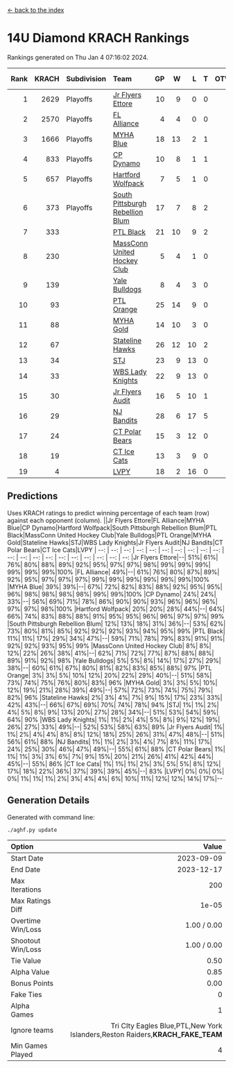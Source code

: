 [<- back to the index](readme.md)
# 14U Diamond KRACH Rankings
Rankings generated on Thu Jan  4 07:16:02 2024.

Rank|KRACH|Subdivision|Team|GP|W|L|T|OTW|OTL|SoS|Exp Wins|Win Diff
---:|---:|:---|:---|---:|---:|---:|---:|---:|---:|---:|---:|---:
1|2629|Playoffs|[Jr Flyers Ettore](https://gamesheetstats.com/seasons/3663/teams/140817/schedule)|10|9|0|0|0|1|357|9.8|-0.0
2|2570|Playoffs|[FL Alliance](https://gamesheetstats.com/seasons/3663/teams/156905/schedule)|4|4|0|0|0|0|85|4.8|-0.0
3|1666|Playoffs|[MYHA Blue](https://gamesheetstats.com/seasons/3663/teams/140816/schedule)|18|13|2|1|2|0|365|16.3|-0.0
4|833|Playoffs|[CP Dynamo](https://gamesheetstats.com/seasons/3663/teams/140823/schedule)|10|8|1|1|0|0|247|9.4|0.0
5|657|Playoffs|[Hartford Wolfpack](https://gamesheetstats.com/seasons/3663/teams/140814/schedule)|7|5|1|0|0|1|379|5.8|-0.0
6|373|Playoffs|[South Pittsburgh Rebellion Blum](https://gamesheetstats.com/seasons/3663/teams/140812/schedule)|17|7|8|2|0|0|954|8.9|0.0
7|333||[PTL Black](https://gamesheetstats.com/seasons/3663/teams/140815/schedule)|21|10|9|2|0|0|852|11.8|-0.0
8|230||[MassConn United Hockey Club](https://gamesheetstats.com/seasons/3663/teams/140810/schedule)|5|4|1|0|0|0|127|4.9|0.0
9|139||[Yale Bulldogs](https://gamesheetstats.com/seasons/3663/teams/156906/schedule)|8|4|3|0|1|0|117|5.9|0.0
10|93||[PTL Orange](https://gamesheetstats.com/seasons/3663/teams/140821/schedule)|25|14|9|0|1|1|181|15.9|0.0
11|88||[MYHA Gold](https://gamesheetstats.com/seasons/3663/teams/140824/schedule)|14|10|3|0|0|1|43|10.9|0.0
12|67||[Stateline Hawks](https://gamesheetstats.com/seasons/3663/teams/140813/schedule)|26|12|10|2|1|1|247|14.9|0.0
13|34||[STJ](https://gamesheetstats.com/seasons/3663/teams/140822/schedule)|23|9|13|0|1|0|169|10.9|0.0
14|33||[WBS Lady Knights](https://gamesheetstats.com/seasons/3663/teams/140825/schedule)|22|9|13|0|0|0|291|9.9|0.0
15|30||[Jr Flyers Audit](https://gamesheetstats.com/seasons/3663/teams/140819/schedule)|16|5|10|1|0|0|148|6.4|0.0
16|29||[NJ Bandits](https://gamesheetstats.com/seasons/3663/teams/140811/schedule)|28|6|17|5|0|0|413|9.4|0.0
17|24||[CT Polar Bears](https://gamesheetstats.com/seasons/3663/teams/140818/schedule)|15|3|12|0|0|0|501|3.9|0.0
18|19||[CT Ice Cats](https://gamesheetstats.com/seasons/3663/teams/140826/schedule)|13|3|9|0|0|1|209|3.9|0.0
19|4||[LVPY](https://gamesheetstats.com/seasons/3663/teams/140820/schedule)|18|2|16|0|0|0|43|2.9|0.0

## Predictions
Uses KRACH ratings to predict winning percentage of each team (row) against each opponent (column).
||Jr Flyers Ettore|FL Alliance|MYHA Blue|CP Dynamo|Hartford Wolfpack|South Pittsburgh Rebellion Blum|PTL Black|MassConn United Hockey Club|Yale Bulldogs|PTL Orange|MYHA Gold|Stateline Hawks|STJ|WBS Lady Knights|Jr Flyers Audit|NJ Bandits|CT Polar Bears|CT Ice Cats|LVPY
| --: | --: | --: | --: | --: | --: | --: | --: | --: | --: | --: | --: | --: | --: | --: | --: | --: | --: | --: | --: 
|Jr Flyers Ettore|--| 51%| 61%| 76%| 80%| 88%| 89%| 92%| 95%| 97%| 97%| 98%| 99%| 99%| 99%| 99%| 99%| 99%|100%
|FL Alliance| 49%|--| 61%| 76%| 80%| 87%| 89%| 92%| 95%| 97%| 97%| 97%| 99%| 99%| 99%| 99%| 99%| 99%|100%
|MYHA Blue| 39%| 39%|--| 67%| 72%| 82%| 83%| 88%| 92%| 95%| 95%| 96%| 98%| 98%| 98%| 98%| 99%| 99%|100%
|CP Dynamo| 24%| 24%| 33%|--| 56%| 69%| 71%| 78%| 86%| 90%| 90%| 93%| 96%| 96%| 96%| 97%| 97%| 98%|100%
|Hartford Wolfpack| 20%| 20%| 28%| 44%|--| 64%| 66%| 74%| 83%| 88%| 88%| 91%| 95%| 95%| 96%| 96%| 97%| 97%| 99%
|South Pittsburgh Rebellion Blum| 12%| 13%| 18%| 31%| 36%|--| 53%| 62%| 73%| 80%| 81%| 85%| 92%| 92%| 92%| 93%| 94%| 95%| 99%
|PTL Black| 11%| 11%| 17%| 29%| 34%| 47%|--| 59%| 71%| 78%| 79%| 83%| 91%| 91%| 92%| 92%| 93%| 95%| 99%
|MassConn United Hockey Club|  8%|  8%| 12%| 22%| 26%| 38%| 41%|--| 62%| 71%| 72%| 77%| 87%| 88%| 88%| 89%| 91%| 92%| 98%
|Yale Bulldogs|  5%|  5%|  8%| 14%| 17%| 27%| 29%| 38%|--| 60%| 61%| 67%| 80%| 81%| 82%| 83%| 85%| 88%| 97%
|PTL Orange|  3%|  3%|  5%| 10%| 12%| 20%| 22%| 29%| 40%|--| 51%| 58%| 73%| 74%| 75%| 76%| 80%| 83%| 96%
|MYHA Gold|  3%|  3%|  5%| 10%| 12%| 19%| 21%| 28%| 39%| 49%|--| 57%| 72%| 73%| 74%| 75%| 79%| 82%| 96%
|Stateline Hawks|  2%|  3%|  4%|  7%|  9%| 15%| 17%| 23%| 33%| 42%| 43%|--| 66%| 67%| 69%| 70%| 74%| 78%| 94%
|STJ|  1%|  1%|  2%|  4%|  5%|  8%|  9%| 13%| 20%| 27%| 28%| 34%|--| 51%| 53%| 54%| 59%| 64%| 90%
|WBS Lady Knights|  1%|  1%|  2%|  4%|  5%|  8%|  9%| 12%| 19%| 26%| 27%| 33%| 49%|--| 52%| 53%| 58%| 63%| 89%
|Jr Flyers Audit|  1%|  1%|  2%|  4%|  4%|  8%|  8%| 12%| 18%| 25%| 26%| 31%| 47%| 48%|--| 51%| 56%| 61%| 88%
|NJ Bandits|  1%|  1%|  2%|  3%|  4%|  7%|  8%| 11%| 17%| 24%| 25%| 30%| 46%| 47%| 49%|--| 55%| 61%| 88%
|CT Polar Bears|  1%|  1%|  1%|  3%|  3%|  6%|  7%|  9%| 15%| 20%| 21%| 26%| 41%| 42%| 44%| 45%|--| 55%| 86%
|CT Ice Cats|  1%|  1%|  1%|  2%|  3%|  5%|  5%|  8%| 12%| 17%| 18%| 22%| 36%| 37%| 39%| 39%| 45%|--| 83%
|LVPY|  0%|  0%|  0%|  0%|  1%|  1%|  1%|  2%|  3%|  4%|  4%|  6%| 10%| 11%| 12%| 12%| 14%| 17%|--

## Generation Details

Generated with command line:
```
./aghf.py update
```

| Option | Value |
| :----- | ----: |
| Start Date | 2023-09-09 |
| End Date | 2023-12-17 |
| Max Iterations | 200 |
| Max Ratings Diff | 1e-05 |
| Overtime Win/Loss | 1.00 / 0.00 |
| Shootout Win/Loss | 1.00 / 0.00 |
| Tie Value | 0.50 |
| Alpha Value | 0.85 |
| Bonus Points | 0.00 |
| Fake Ties | 0 |
| Alpha Games | 1 |
| Ignore teams | Tri CIty Eagles Blue,PTL,New York Islanders,Reston Raiders,__KRACH_FAKE_TEAM__ |
| Min Games Played | 4 |

